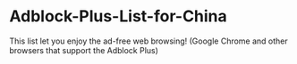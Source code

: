 # Adblock-Plus-List-for-China

This list let you enjoy the ad-free web browsing!
(Google Chrome and other browsers that support the Adblock Plus) 
